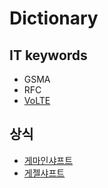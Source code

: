 # Dictionary

## IT keywords

* GSMA
* RFC
* [VoLTE](https://namu.wiki/w/VoLTE)
## 상식

* [게마인샤프트](https://namu.wiki/w/%EA%B2%8C%EB%A7%88%EC%9D%B8%EC%83%A4%ED%94%84%ED%8A%B8#s-1)
* [게젤샤프트](https://namu.wiki/w/%EA%B2%8C%EC%A0%A4%EC%83%A4%ED%94%84%ED%8A%B8#s-1)